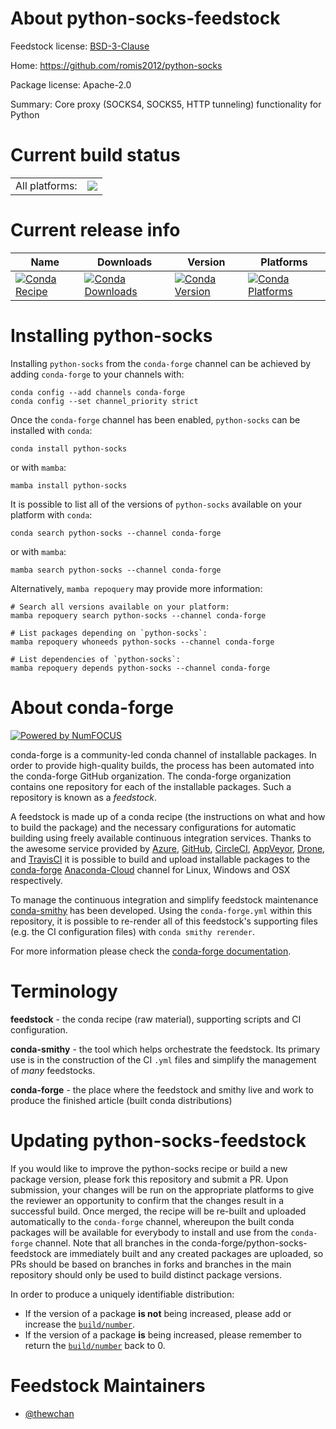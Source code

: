 About python-socks-feedstock
============================

Feedstock license: [BSD-3-Clause](https://github.com/conda-forge/python-socks-feedstock/blob/main/LICENSE.txt)

Home: https://github.com/romis2012/python-socks

Package license: Apache-2.0

Summary: Core proxy (SOCKS4, SOCKS5, HTTP tunneling) functionality for Python

Current build status
====================


<table><tr><td>All platforms:</td>
    <td>
      <a href="https://dev.azure.com/conda-forge/feedstock-builds/_build/latest?definitionId=17111&branchName=main">
        <img src="https://dev.azure.com/conda-forge/feedstock-builds/_apis/build/status/python-socks-feedstock?branchName=main">
      </a>
    </td>
  </tr>
</table>

Current release info
====================

| Name | Downloads | Version | Platforms |
| --- | --- | --- | --- |
| [![Conda Recipe](https://img.shields.io/badge/recipe-python--socks-green.svg)](https://anaconda.org/conda-forge/python-socks) | [![Conda Downloads](https://img.shields.io/conda/dn/conda-forge/python-socks.svg)](https://anaconda.org/conda-forge/python-socks) | [![Conda Version](https://img.shields.io/conda/vn/conda-forge/python-socks.svg)](https://anaconda.org/conda-forge/python-socks) | [![Conda Platforms](https://img.shields.io/conda/pn/conda-forge/python-socks.svg)](https://anaconda.org/conda-forge/python-socks) |

Installing python-socks
=======================

Installing `python-socks` from the `conda-forge` channel can be achieved by adding `conda-forge` to your channels with:

```
conda config --add channels conda-forge
conda config --set channel_priority strict
```

Once the `conda-forge` channel has been enabled, `python-socks` can be installed with `conda`:

```
conda install python-socks
```

or with `mamba`:

```
mamba install python-socks
```

It is possible to list all of the versions of `python-socks` available on your platform with `conda`:

```
conda search python-socks --channel conda-forge
```

or with `mamba`:

```
mamba search python-socks --channel conda-forge
```

Alternatively, `mamba repoquery` may provide more information:

```
# Search all versions available on your platform:
mamba repoquery search python-socks --channel conda-forge

# List packages depending on `python-socks`:
mamba repoquery whoneeds python-socks --channel conda-forge

# List dependencies of `python-socks`:
mamba repoquery depends python-socks --channel conda-forge
```


About conda-forge
=================

[![Powered by
NumFOCUS](https://img.shields.io/badge/powered%20by-NumFOCUS-orange.svg?style=flat&colorA=E1523D&colorB=007D8A)](https://numfocus.org)

conda-forge is a community-led conda channel of installable packages.
In order to provide high-quality builds, the process has been automated into the
conda-forge GitHub organization. The conda-forge organization contains one repository
for each of the installable packages. Such a repository is known as a *feedstock*.

A feedstock is made up of a conda recipe (the instructions on what and how to build
the package) and the necessary configurations for automatic building using freely
available continuous integration services. Thanks to the awesome service provided by
[Azure](https://azure.microsoft.com/en-us/services/devops/), [GitHub](https://github.com/),
[CircleCI](https://circleci.com/), [AppVeyor](https://www.appveyor.com/),
[Drone](https://cloud.drone.io/welcome), and [TravisCI](https://travis-ci.com/)
it is possible to build and upload installable packages to the
[conda-forge](https://anaconda.org/conda-forge) [Anaconda-Cloud](https://anaconda.org/)
channel for Linux, Windows and OSX respectively.

To manage the continuous integration and simplify feedstock maintenance
[conda-smithy](https://github.com/conda-forge/conda-smithy) has been developed.
Using the ``conda-forge.yml`` within this repository, it is possible to re-render all of
this feedstock's supporting files (e.g. the CI configuration files) with ``conda smithy rerender``.

For more information please check the [conda-forge documentation](https://conda-forge.org/docs/).

Terminology
===========

**feedstock** - the conda recipe (raw material), supporting scripts and CI configuration.

**conda-smithy** - the tool which helps orchestrate the feedstock.
                   Its primary use is in the construction of the CI ``.yml`` files
                   and simplify the management of *many* feedstocks.

**conda-forge** - the place where the feedstock and smithy live and work to
                  produce the finished article (built conda distributions)


Updating python-socks-feedstock
===============================

If you would like to improve the python-socks recipe or build a new
package version, please fork this repository and submit a PR. Upon submission,
your changes will be run on the appropriate platforms to give the reviewer an
opportunity to confirm that the changes result in a successful build. Once
merged, the recipe will be re-built and uploaded automatically to the
`conda-forge` channel, whereupon the built conda packages will be available for
everybody to install and use from the `conda-forge` channel.
Note that all branches in the conda-forge/python-socks-feedstock are
immediately built and any created packages are uploaded, so PRs should be based
on branches in forks and branches in the main repository should only be used to
build distinct package versions.

In order to produce a uniquely identifiable distribution:
 * If the version of a package **is not** being increased, please add or increase
   the [``build/number``](https://docs.conda.io/projects/conda-build/en/latest/resources/define-metadata.html#build-number-and-string).
 * If the version of a package **is** being increased, please remember to return
   the [``build/number``](https://docs.conda.io/projects/conda-build/en/latest/resources/define-metadata.html#build-number-and-string)
   back to 0.

Feedstock Maintainers
=====================

* [@thewchan](https://github.com/thewchan/)

